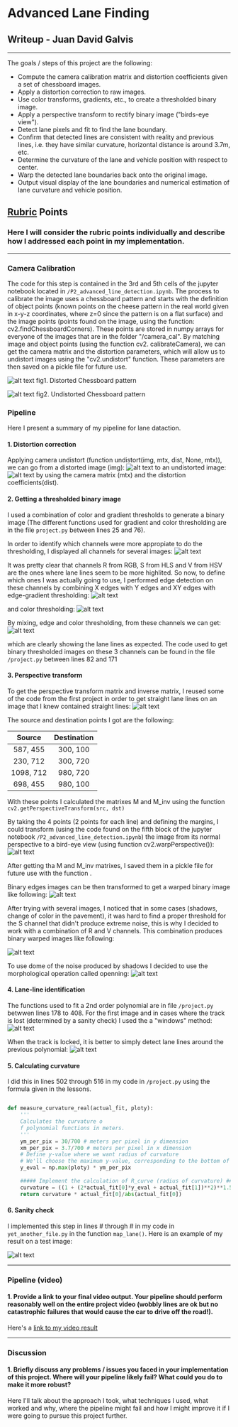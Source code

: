 # **Advanced Lane Finding** 

## Writeup - Juan David Galvis

---

The goals / steps of this project are the following:

* Compute the camera calibration matrix and distortion coefficients given a set of chessboard images.
* Apply a distortion correction to raw images.
* Use color transforms, gradients, etc., to create a thresholded binary image.
* Apply a perspective transform to rectify binary image ("birds-eye view").
* Detect lane pixels and fit to find the lane boundary.
* Confirm that detected lines are consistent with reality and previous lines, i.e. they have similar curvature, horizontal distance is around 3.7m, etc.
* Determine the curvature of the lane and vehicle position with respect to center.
* Warp the detected lane boundaries back onto the original image.
* Output visual display of the lane boundaries and numerical estimation of lane curvature and vehicle position.

[//]: # (Image References)

[image1]: ./output_images/01_original.jpg "Chessboard_Pattern"
[image2]: ./output_images/02_undistorted.jpg "Undistorted_Patternn"
[image3]: ./output_images/03_lines.jpg "Lines_Detected"
[image4]: ./output_images/04_warped.jpg "Bird-View"
[image5]: ./output_images/05_test_img.jpg "Test_Image"
[image6]: ./output_images/06_undistorted.jpg "Undistorted_Image"
[image7]: ./output_images/07_color_channels.png "Color_Channels"
[image8]: ./output_images/08_edges.png "Edges_Channels"
[image9]: ./output_images/09_color.png "Color_Threshold_Channels"
[image10]: ./output_images/10_mixed.png "Binary_Channels"
[image11]: ./output_images/11_warped.png "Binary_Warped_Channels"
[image12]: ./output_images/12_binary_warped.jpg "Binary_Warped_R_V"
[image13]: ./output_images/13_binnary_warped_oppened.jpg "Openning"
[image14]: ./output_images/14_windows.jpg "Windows"
[image15]: ./output_images/15_color_warped.jpg "Color_Warped"
[image16]: ./output_images/16_result_windows.jpg "Windows_Result"
[image17]: ./output_images/17_around.jpg "Search_around"
[image18]: ./output_images/18_color_warped.jpg "Around_Warped"
[image19]: ./output_images/19_result_around.jpg "Around_Result"
[video1]: ./project_result.avi "Output Video"

## [Rubric](https://review.udacity.com/#!/rubrics/571/view) Points

### Here I will consider the rubric points individually and describe how I addressed each point in my implementation.  

---
### Camera Calibration

The code for this step is contained in the 3rd and 5th cells of the jupyter notebook located in `/P2_advanced_line_detection.ipynb`. The process to calibrate the image uses a chessboard pattern and starts with the definition of object points (known points on the cheese pattern in the real world given in x-y-z coordinates, where z=0 since the pattern is on a flat surface) and the image points (points found on the image, using the function: cv2.findChessboardCorners). These points are stored in numpy arrays for everyone of the images that are in the folder "/camera_cal". By matching image and object points (using the function cv2. calibrateCamera), we can get the camera matrix and the distortion parameters, which will allow us to undistort images using the "cv2.undistort" function. These parameters are then saved on a pickle file for future use.

![alt text][image1]
fig1. Distorted Chessboard pattern

![alt text][image2]
fig2. Undistorted Chessboard pattern

### Pipeline
Here I present a summary of my pipeline for lane dataction.
#### 1. Distortion correction
Applying camera undistort (function undistort(img, mtx, dist, None, mtx)), we can go from a distorted image (img):
![alt text][image5]
to an undistorted image:
![alt text][image5]
by using the camera matrix (mtx) and the distortion coefficients(dist).


#### 2. Getting a thresholded binary image

I used a combination of color and gradient thresholds to generate a binary image (The different functions used for gradient and color thresholding are in the file `project.py` between lines 25 and 76).

In order to identify which channels were more appropiate to do the thresholding, I displayed all channels for several images:
![alt text][image7]

It was pretty clear that channels R from RGB, S from HLS and V from HSV are the ones where lane lines seem to be more highlited. So now, to define which ones I was actually going to use, I performed edge detection on these channels by combining X edges with Y edges and XY edges with edge-gradient thresholding:
![alt text][image8]

and color thresholding:
![alt text][image9]

By mixing, edge and color thresholding, from these channels we can get:
![alt text][image10]

which are clearly showing the lane lines as expected. The code used to get binary thresholded images on these 3 channels can be found in the file `/project.py` between lines 82 and 171

#### 3. Perspective transform
To get the perspective transform matrix and inverse matrix, I reused some of the code from the first project in order to get straight lane lines on an image that I knew contained straight lines:
![alt text][image3]

The source and destination points I got are the following:

| Source        | Destination   | 
|:-------------:|:-------------:| 
| 587, 455      | 300, 100      | 
| 230, 712      | 300, 720      |
| 1098, 712     | 980, 720      |
| 698, 455      | 980, 100      |

With these points I calculated the matrixes M and M_inv using the function `cv2.getPerspectiveTransform(src, dst)`

By taking the 4 points (2 points for each line) and defining the margins, I could transform (using the code found on the fifth block of the jupyter notebook `/P2_advanced_line_detection.ipynb`) the image from its normal perspective to a bird-eye view (using function cv2.warpPerspective()):
![alt text][image4]

After getting tha M and M_inv matrixes, I saved them in a pickle file for future use with the function .

Binary edges images can be then transformed to get a warped binary image like following:
![alt text][image11]

After trying with several images, I noticed that in some cases (shadows, change of color in the pavement), it was hard to find a proper threshold for the S channel that didn't produce extreme noise, this is why I decided to work with a combination of R and V channels. This combination produces binary warped images like following:

![alt text][image12]

To use dome of the noise produced by shadows I decided to use the morphological operation called openning:
![alt text][image13]

#### 4. Lane-line identification

The functions used to fit a 2nd order polynomial are in file `/project.py` betwwen lines 178 to 408. For the first image and in cases where the track is lost (determined by a sanity check) I used the a "windows" method:
![alt text][image13]

When the track is locked, it is better to simply detect lane lines around the previous polynomial:
![alt text][image14]

#### 5. Calculating curvature

I did this in lines 502 through 516 in my code in `/project.py` using the formula given in the lessons.
```python

def measure_curvature_real(actual_fit, ploty):
    '''
    Calculates the curvature o
    f polynomial functions in meters.
    '''
    ym_per_pix = 30/700 # meters per pixel in y dimension
    xm_per_pix = 3.7/700 # meters per pixel in x dimension
    # Define y-value where we want radius of curvature
    # We'll choose the maximum y-value, corresponding to the bottom of the image
    y_eval = np.max(ploty) * ym_per_pix
 
    ##### Implement the calculation of R_curve (radius of curvature) #####
    curvature = ((1 + (2*actual_fit[0]*y_eval + actual_fit[1])**2)**1.5) / np.absolute(2*actual_fit[0])
    return curvature * actual_fit[0]/abs(actual_fit[0])
```

#### 6. Sanity check

I implemented this step in lines # through # in my code in `yet_another_file.py` in the function `map_lane()`.  Here is an example of my result on a test image:

![alt text][image6]

---

### Pipeline (video)

#### 1. Provide a link to your final video output.  Your pipeline should perform reasonably well on the entire project video (wobbly lines are ok but no catastrophic failures that would cause the car to drive off the road!).

Here's a [link to my video result](./project_video.mp4)

---

### Discussion

#### 1. Briefly discuss any problems / issues you faced in your implementation of this project.  Where will your pipeline likely fail?  What could you do to make it more robust?

Here I'll talk about the approach I took, what techniques I used, what worked and why, where the pipeline might fail and how I might improve it if I were going to pursue this project further.  
